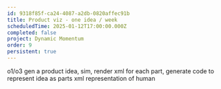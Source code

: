 ```yaml
---
id: 9318f85f-ca24-4087-a2db-0820affec91b
title: Product viz - one idea / week
scheduledTime: 2025-01-12T17:00:00.000Z
completed: false
project: Dynamic Momentum
order: 9
persistent: true
---
```


o1/o3 gen a product idea, sim, render
xml for each part, generate code to represent idea as parts
xml representation of human
